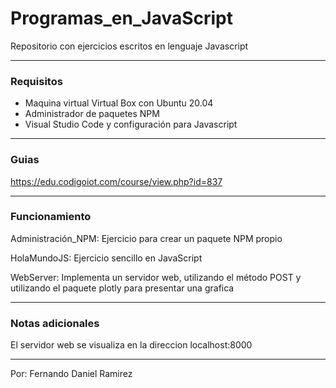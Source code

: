 # Programas_en_JavaScript

 Repositorio con ejercicios escritos en lenguaje Javascript
 
 ----------------------------------------------------------------------------------------------------

### Requisitos

 - Maquina virtual Virtual Box con Ubuntu 20.04
 - Administrador de paquetes NPM
 - Visual Studio Code y configuración para Javascript
 
 ----------------------------------------------------------------------------------------------------

### Guias

https://edu.codigoiot.com/course/view.php?id=837

----------------------------------------------------------------------------------------------------

### Funcionamiento

Administración_NPM: Ejercicio para crear un paquete NPM propio

HolaMundoJS: Ejercicio sencillo en JavaScript

WebServer: Implementa un servidor web, utilizando el método POST y utilizando el paquete plotly para presentar una grafica

----------------------------------------------------------------------------------------------------

### Notas adicionales

El servidor web se visualiza en la direccion localhost:8000

----------------------------------------------------------------------------------------------------

Por: Fernando Daniel Ramirez

